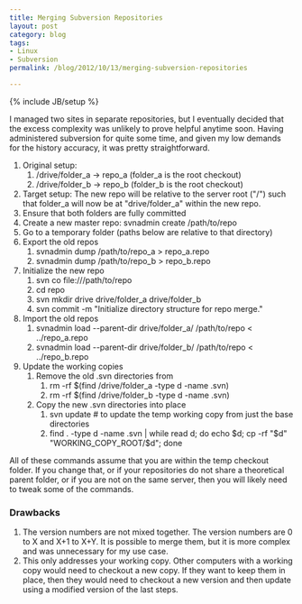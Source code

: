 ```yaml
---
title: Merging Subversion Repositories
layout: post
category: blog
tags:
- Linux
- Subversion
permalink: /blog/2012/10/13/merging-subversion-repositories

---
```

{% include JB/setup %}
<div id="node-237" class="node node-blog node-promoted">
  <div class="content clearfix">
    <div class="field field-name-body field-type-text-with-summary field-label-hidden"><div class="field-items"><div class="field-item even"><p>I managed two sites in separate repositories, but I eventually decided that the excess complexity was unlikely to prove helpful anytime soon. Having administered subversion for quite some time, and given my low demands for the history accuracy, it was pretty straightforward.</p>
<!--break-->
<ol><li>
		Original setup:
		<ol><li>
				/drive/folder_a -&gt; repo_a (folder_a is the root checkout)</li>
			<li>
				/drive/folder_b -&gt; repo_b (folder_b is the root checkout)</li>
		</ol></li>
	<li>
		Target setup: The new repo will be relative to the server root ("/") such that folder_a will now be at "drive/folder_a" within the new repo.</li>
	<li>
		Ensure that both folders are fully committed</li>
	<li>
		Create a new master repo: svnadmin create /path/to/repo</li>
	<li>
		Go to a temporary folder (paths below are relative to that directory)</li>
	<li>
		Export the old repos
		<ol><li>
				svnadmin dump /path/to/repo_a &gt; repo_a.repo</li>
			<li>
				svnadmin dump /path/to/repo_b &gt; repo_b.repo</li>
		</ol></li>
	<li>
		Initialize the new repo
		<ol><li>
				svn co file:///path/to/repo</li>
			<li>
				cd repo</li>
			<li>
				svn mkdir drive drive/folder_a drive/folder_b</li>
			<li>
				svn commit -m "Initialize directory structure for repo merge."</li>
		</ol></li>
	<li>
		Import the old repos
		<ol><li>
				svnadmin load --parent-dir drive/folder_a/ /path/to/repo &lt; ../repo_a.repo</li>
			<li>
				svnadmin load --parent-dir drive/folder_b/ /path/to/repo &lt; ../repo_b.repo</li>
		</ol></li>
	<li>
		Update the working copies
		<ol><li>
				Remove the old .svn directories from
				<ol><li>
						rm -rf $(find /drive/folder_a -type d -name .svn)</li>
					<li>
						rm -rf $(find /drive/folder_b -type d -name .svn)</li>
				</ol></li>
			<li>
				Copy the new .svn directories into place
				<ol><li>
						svn update # to update the temp working copy from just the base directories</li>
					<li>
						find . -type d -name .svn | while read d; do echo $d; cp -rf "$d" "WORKING_COPY_ROOT/$d"; done</li>
				</ol></li>
		</ol></li>
</ol><p>All of these commands assume that you are within the temp checkout folder. If you change that, or if your repositories do not share a theoretical parent folder, or if you are not on the same server, then you will likely need to tweak some of the commands.</p>
<h3>
	Drawbacks</h3>
<ol><li>
		The version numbers are not mixed together. The version numbers are 0 to X and X+1 to X+Y. It is possible to merge them, but it is more complex and was unnecessary for my use case.</li>
	<li>
		This only addresses your working copy. Other computers with a working copy would need to checkout a new copy. If they want to keep them in place, then they would need to checkout a new version and then update using a modified version of the last steps.</li>
</ol></div></div></div>  </div>
</div>
